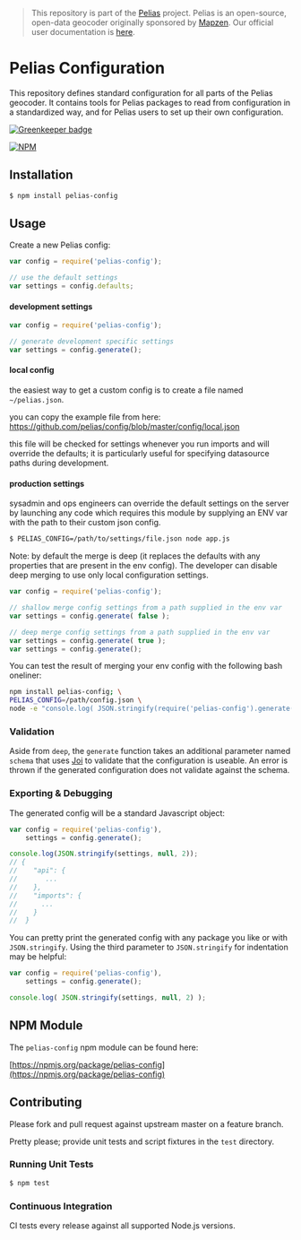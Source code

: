 >This repository is part of the [Pelias](https://github.com/pelias/pelias)
>project. Pelias is an open-source, open-data geocoder originally sponsored by
>[Mapzen](https://www.mapzen.com/). Our official user documentation is
>[here](https://github.com/pelias/documentation).

# Pelias Configuration

This repository defines standard configuration for all parts of the Pelias geocoder. It contains tools for Pelias packages to read from configuration in a standardized way, and for Pelias users to set up their own configuration.

[![Greenkeeper badge](https://badges.greenkeeper.io/pelias/config.svg)](https://greenkeeper.io/)

[![NPM](https://nodei.co/npm/pelias-config.png?downloads=true&stars=true)](https://nodei.co/npm/pelias-config)

## Installation

```bash
$ npm install pelias-config
```

## Usage

Create a new Pelias config:

```javascript
var config = require('pelias-config');

// use the default settings
var settings = config.defaults;
```

#### development settings

```javascript
var config = require('pelias-config');

// generate development specific settings
var settings = config.generate();
```

#### local config

the easiest way to get a custom config is to create a file named `~/pelias.json`.

you can copy the example file from here: https://github.com/pelias/config/blob/master/config/local.json

this file will be checked for settings whenever you run imports and will override the defaults; it is particularly useful for specifying datasource paths during development.

#### production settings

sysadmin and ops engineers can override the default settings on the server by launching any code which requires this module by supplying an ENV var with the path to their custom json config.

```bash
$ PELIAS_CONFIG=/path/to/settings/file.json node app.js
```

Note: by default the merge is deep (it replaces the defaults with any properties that are present in the env config).
The developer can disable deep merging to use only local configuration settings.

```javascript
var config = require('pelias-config');

// shallow merge config settings from a path supplied in the env var
var settings = config.generate( false );

// deep merge config settings from a path supplied in the env var
var settings = config.generate( true );
var settings = config.generate();
```

You can test the result of merging your env config with the following bash oneliner:
```bash
npm install pelias-config; \
PELIAS_CONFIG=/path/config.json \
node -e "console.log( JSON.stringify(require('pelias-config').generate(), null, 2) );";
```

### Validation

Aside from `deep`, the `generate` function takes an additional parameter named `schema` that uses [Joi](https://www.npmjs.com/package/joi) to validate that the configuration is useable.  An error is thrown if the generated configuration does not validate against the schema.

### Exporting & Debugging

The generated config will be a standard Javascript object:

```javascript
var config = require('pelias-config'),
    settings = config.generate();

console.log(JSON.stringify(settings, null, 2));
// {
//    "api": {
//       ...
//    },
//    "imports": {
//      ...
//    }
//  }
```

You can pretty print the generated config with any package you like or with `JSON.stringify`.
Using the third parameter to `JSON.stringify` for indentation may be helpful:

```javascript
var config = require('pelias-config'),
    settings = config.generate();

console.log( JSON.stringify(settings, null, 2) );
```

## NPM Module

The `pelias-config` npm module can be found here:

[https://npmjs.org/package/pelias-config](https://npmjs.org/package/pelias-config)

## Contributing

Please fork and pull request against upstream master on a feature branch.

Pretty please; provide unit tests and script fixtures in the `test` directory.

### Running Unit Tests

```bash
$ npm test
```

### Continuous Integration

CI tests every release against all supported Node.js versions.
